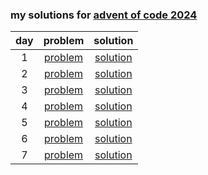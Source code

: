 ### my solutions for [advent of code 2024](https://adventofcode.com/2024)

| day |                    problem                     |                                         solution                                          |
|:---:|:----------------------------------------------:|:-----------------------------------------------------------------------------------------:|
|  1  | [problem](https://adventofcode.com/2024/day/1) | [solution](https://github.com/kocifajadrian/AdventOfCode2024/blob/main/day01/solution.py) |
|  2  | [problem](https://adventofcode.com/2024/day/2) | [solution](https://github.com/kocifajadrian/AdventOfCode2024/blob/main/day02/solution.py) |
|  3  | [problem](https://adventofcode.com/2024/day/3) | [solution](https://github.com/kocifajadrian/AdventOfCode2024/blob/main/day03/solution.py) |
|  4  | [problem](https://adventofcode.com/2024/day/4) | [solution](https://github.com/kocifajadrian/AdventOfCode2024/blob/main/day04/solution.py) |
|  5  | [problem](https://adventofcode.com/2024/day/5) | [solution](https://github.com/kocifajadrian/AdventOfCode2024/blob/main/day05/solution.py) |
|  6  | [problem](https://adventofcode.com/2024/day/6) | [solution](https://github.com/kocifajadrian/AdventOfCode2024/blob/main/day06/solution.py) |
|  7  | [problem](https://adventofcode.com/2024/day/7) | [solution](https://github.com/kocifajadrian/AdventOfCode2024/blob/main/day07/solution.py) |
